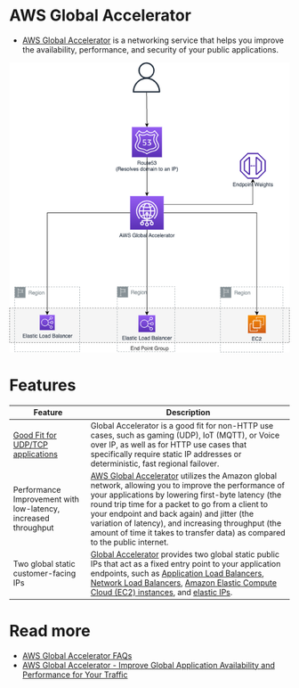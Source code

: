 # AWS Global Accelerator
- [AWS Global Accelerator](https://aws.amazon.com/global-accelerator/) is a networking service that helps you improve the availability, performance, and security of your public applications.

![](assets/AWSGlobalAccelerator.png)

# Features

| Feature                                                                                                                               | Description                                                                                                                                                                                                                                                                                                                                                                                                                                                                     |
|---------------------------------------------------------------------------------------------------------------------------------------|---------------------------------------------------------------------------------------------------------------------------------------------------------------------------------------------------------------------------------------------------------------------------------------------------------------------------------------------------------------------------------------------------------------------------------------------------------------------------------|
| [Good Fit for UDP/TCP applications](https://docs.aws.amazon.com/global-accelerator/latest/dg/introduction-benefits-of-migrating.html) | Global Accelerator is a good fit for non-HTTP use cases, such as gaming (UDP), IoT (MQTT), or Voice over IP, as well as for HTTP use cases that specifically require static IP addresses or deterministic, fast regional failover.                                                                                                                                                                                                                                              |
| Performance Improvement with low-latency, increased throughput                                                                        | [AWS Global Accelerator]() utilizes the Amazon global network, allowing you to improve the performance of your applications by lowering first-byte latency (the round trip time for a packet to go from a client to your endpoint and back again) and jitter (the variation of latency), and increasing throughput (the amount of time it takes to transfer data) as compared to the public internet.                                                                           |
| Two global static customer-facing IPs                                                                                                 | [Global Accelerator]() provides two global static public IPs that act as a fixed entry point to your application endpoints, such as [Application Load Balancers](../2_ApplicationNetworking/ElasticLoadBalancer/Readme.md), [Network Load Balancers](../2_ApplicationNetworking/ElasticLoadBalancer/Readme.md), [Amazon Elastic Compute Cloud (EC2) instances](../../3_ComputeServices/AmazonEC2/Readme.md), and [elastic IPs](../../3_ComputeServices/AmazonEC2/ElasticIP.md). |

# Read more
- [AWS Global Accelerator FAQs](https://aws.amazon.com/global-accelerator/faqs/)
- [AWS Global Accelerator - Improve Global Application Availability and Performance for Your Traffic](https://www.youtube.com/watch?v=Docl4julOQw)